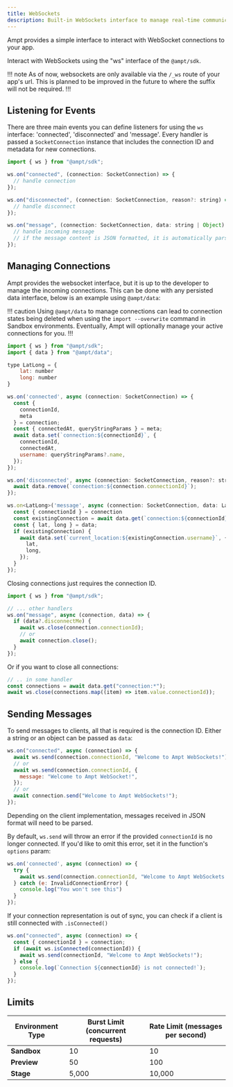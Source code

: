 ```yaml
---
title: WebSockets
description: Built-in WebSockets interface to manage real-time communications between your app and client browsers.
---
```


Ampt provides a simple interface to interact with WebSocket connections to your app.

Interact with WebSockets using the "ws" interface of the `@ampt/sdk`.

!!! note
As of now, websockets are only available via the `/_ws` route of your app's url. This is planned to be improved in the future to where the suffix will not be required.
!!!

## Listening for Events

There are three main events you can define listeners for using the `ws` interface: 'connected', 'disconnected' and 'message'. Every handler is passed a `SocketConnection` instance that includes the connection ID and metadata for new connections.

```javascript
import { ws } from "@ampt/sdk";

ws.on("connected", (connection: SocketConnection) => {
  // handle connection
});

ws.on("disconnected", (connection: SocketConnection, reason?: string) => {
  // handle disconnect
});

ws.on("message", (connection: SocketConnection, data: string | Object) => {
  // handle incoming message
  // if the message content is JSON formatted, it is automatically parsed and passed as an object.
});
```

## Managing Connections

Ampt provides the websocket interface, but it is up to the developer to manage the incoming connections. This can be done with any persisted data interface, below is an example using `@ampt/data`:

!!! caution
Using `@ampt/data` to manage connections can lead to connection states being deleted when using the `import --overwrite` command in Sandbox environments. Eventually, Ampt will optionally manage your active connections for you.
!!!

```javascript
import { ws } from "@ampt/sdk";
import { data } from "@ampt/data";

type LatLong = {
    lat: number
    long: number
}

ws.on('connected', async (connection: SocketConnection) => {
  const {
    connectionId,
    meta
  } = connection;
  const { connectedAt, queryStringParams } = meta;
  await data.set(`connection:${connectionId}`, {
    connectionId,
    connectedAt,
    username: queryStringParams?.name,
  });
});

ws.on('disconnected', async (connection: SocketConnection, reason?: string) => {
  await data.remove(`connection:${connection.connectionId}`);
});

ws.on<LatLong>('message', async (connection: SocketConnection, data: LatLong) => {
  const { connectionId } = connection
  const existingConnection = await data.get(`connection:${connectionId}`);
  const { lat, long } = data;
  if (existingConnection) {
    await data.set(`current_location:${existingConnection.username}`, {
      lat,
      long,
    });
  }
});
```

Closing connections just requires the connection ID.

```javascript
import { ws } from "@ampt/sdk";

// ... other handlers
ws.on("message", async (connection, data) => {
  if (data?.disconnectMe) {
    await ws.close(connection.connectionId);
    // or
    await connection.close();
  }
});
```

Or if you want to close all connections:

```javascript
// .. in some handler
const connections = await data.get("connection:*");
await ws.close(connections.map((item) => item.value.connectionId));
```

## Sending Messages

To send messages to clients, all that is required is the connection ID. Either a string or an object can be passed as `data`:

```javascript
ws.on("connected", async (connection) => {
  await ws.send(connection.connectionId, "Welcome to Ampt WebSockets!");
  // or
  await ws.send(connection.connectionId, {
    message: "Welcome to Ampt WebSocket!",
  });
  // or
  await connection.send("Welcome to Ampt WebSockets!");
});
```

Depending on the client implementation, messages received in JSON format will need to be parsed.

By default, `ws.send` will throw an error if the provided `connectionId` is no longer connected. If you'd like to omit this error, set it in the function's `options` param:

```javascript
ws.on('connected', async (connection) => {
  try {
    await ws.send(connection.connectionId, "Welcome to Ampt WebSockets!", { throwIfNotConnected: false });
  } catch (e: InvalidConnectionError) {
    console.log("You won't see this")
  }
});
```

If your connection representation is out of sync, you can check if a client is still connected with `.isConnected()`

```javascript
ws.on("connected", async (connection) => {
  const { connectionId } = connection;
  if (await ws.isConnected(connectionId)) {
    await ws.send(connectionId, "Welcome to Ampt WebSockets!");
  } else {
    console.log(`Connection ${connectionId} is not connected!`);
  }
});
```

## Limits

| Environment Type | Burst Limit (concurrent requests) | Rate Limit (messages per second) |
| ---------------- | --------------------------------- | -------------------------------- |
| **Sandbox**      | 10                                | 10                               |
| **Preview**      | 50                                | 100                              |
| **Stage**        | 5,000                             | 10,000                           |
